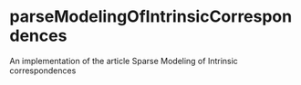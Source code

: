 parseModelingOfIntrinsicCorrespondences
========================================

An implementation of the article Sparse Modeling of Intrinsic correspondences
